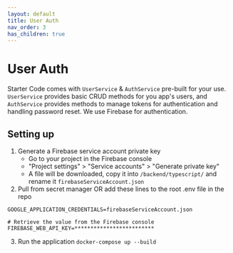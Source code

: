 ```yaml
---
layout: default
title: User Auth
nav_order: 3
has_children: true
---
```


# User Auth

Starter Code comes with `UserService` & `AuthService` pre-built for your use. `UserService` provides basic CRUD methods for you app's users, and `AuthService` provides methods to manage tokens for authentication and handling password reset. We use Firebase for authentication.

## Setting up

1. Generate a Firebase service account private key
   - Go to your project in the Firebase console
   - "Project settings" > "Service accounts" > "Generate private key"
   - A file will be downloaded, copy it into `/backend/typescript/` and rename it `firebaseServiceAccount.json`
2. Pull from secret manager OR add these lines to the root .env file in the repo

```
GOOGLE_APPLICATION_CREDENTIALS=firebaseServiceAccount.json

# Retrieve the value from the Firebase console
FIREBASE_WEB_API_KEY=*************************
```

3. Run the application `docker-compose up --build`
